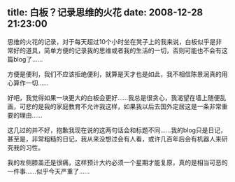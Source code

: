 title: 白板？记录思维的火花
date: 2008-12-28 21:23:00
---

&#24605;&#32500;&#30340;&#28779;&#33457;&#30340;&#35760;&#24405;&#65292;&#23545;&#20110;&#27599;&#22825;&#36229;&#36807;10&#20010;&#23567;&#26102;&#22352;&#22312;&#20979;&#23376;&#19978;&#30340;&#25105;&#26469;&#35828;&#65292;&#30333;&#26495;&#20284;&#20046;&#26159;&#38750;&#24120;&#22909;&#30340;&#36947;&#20855;&#65292;&#31616;&#21333;&#26041;&#20415;&#30340;&#35760;&#24405;&#25105;&#30340;&#24605;&#32500;&#25110;&#32773;&#25105;&#30340;&#29983;&#27963;&#30340;&#19968;&#20999;&#65292;&#21542;&#21017;&#21487;&#33021;&#20063;&#19981;&#20250;&#26377;&#36825;&#31687;blog&#20102;&#8230;&#8230;

 &#26041;&#20415;&#26159;&#20415;&#21033;&#65292;&#25105;&#20204;&#19981;&#24212;&#35813;&#25298;&#32477;&#20415;&#21033;&#65292;&#23601;&#31639;&#26159;&#22825;&#25165;&#20063;&#26159;&#22914;&#27492;&#65292;&#25105;&#19981;&#30456;&#20449;&#38472;&#26223;&#28070;&#30495;&#30340;&#29992;&#24515;&#31639;&#20316;&#19968;&#20999;&#8230;&#8230;

 &#22909;&#21543;&#65292;&#25105;&#35273;&#24471;&#22914;&#26524;&#19968;&#22359;&#26356;&#22823;&#30340;&#30333;&#26495;&#20250;&#26356;&#22909;&#8230;&#8230;&#25105;&#24635;&#26159;&#24456;&#36138;&#24515;&#65292;&#25105;&#28212;&#26395;&#22312;&#22681;&#19978;&#38543;&#20415;&#20081;&#30011;&#65292;&#21487;&#24754;&#30340;&#26159;&#25105;&#30340;&#23478;&#24237;&#25945;&#32946;&#19981;&#20801;&#35768;&#25105;&#36825;&#26679;&#65292;&#22914;&#26524;&#25105;&#20197;&#21518;&#21435;&#22269;&#22806;&#23450;&#23621;&#36825;&#26159;&#19968;&#26465;&#38750;&#24120;&#37325;&#35201;&#30340;&#29702;&#30001;&#8230;&#8230;

 &#36825;&#20960;&#36807;&#30340;&#24182;&#19981;&#22909;&#65292;&#25265;&#27465;&#25105;&#29616;&#22312;&#35828;&#30340;&#36825;&#20004;&#21477;&#35805;&#20250;&#21644;&#26631;&#39064;&#19981;&#21516;&#8230;&#8230;&#25105;&#30340;blog&#21482;&#26159;&#26085;&#35760;&#65292;&#29978;&#33267;&#26159;&#65292;&#38750;&#24120;&#31895;&#31961;&#30340;&#26085;&#35760;&#65292;&#25105;&#20174;&#26469;&#27809;&#24819;&#36807;&#20250;&#26377;&#20154;&#30475;&#65292;&#25110;&#35768;&#20960;&#30334;&#24180;&#21518;&#20250;&#26377;&#26426;&#22120;&#20154;&#26469;&#30740;&#31350;&#25105;&#30340;&#20064;&#24615;&#12290;

 &#25105;&#30340;&#24038;&#20391;&#33181;&#30422;&#36824;&#26159;&#24456;&#30171;&#65292;&#36825;&#26679;&#39044;&#35745;&#22823;&#32422;&#24517;&#39035;&#19968;&#20010;&#26143;&#26399;&#25165;&#33021;&#22797;&#21407;&#65292;&#30495;&#30340;&#26159;&#30456;&#24403;&#21487;&#24694;&#30340;&#19968;&#20214;&#20107;&#8230;&#8230;&#20284;&#20046;&#20170;&#22825;&#20005;&#37325;&#20102;&#8230;&#8230;